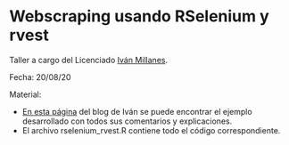 # Webscraping usando RSelenium y rvest

Taller a cargo del Licenciado [Iván Millanes](https://ivanmillanes.netlify.app/).

Fecha: 20/08/20

Material:

- [En esta página](https://ivanmillanes.netlify.app/post/2020-06-30-webscraping-with-rselenium-and-rvest/) del blog de Iván se puede encontrar el ejemplo desarrollado con todos sus comentarios y explicaciones.
- El archivo rselenium_rvest.R contiene todo el código correspondiente.



